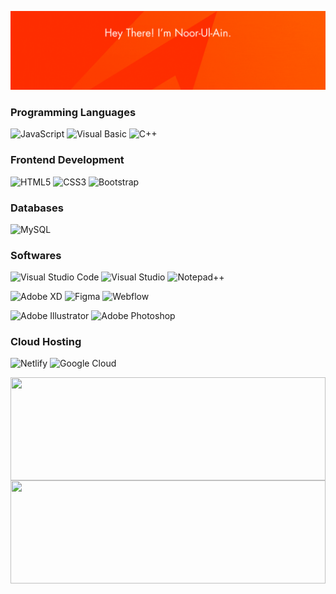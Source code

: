 [![](readme.gif)](readme.gif)

### Programming Languages

![JavaScript](https://img.shields.io/badge/-JavaScript-E34F26?style=flat-square&logo=JavaScript&logoColor=white)
![Visual Basic](https://img.shields.io/badge/-Visual%20Basic-E34F26?style=flat-square&logo=VisualBasic&logoColor=white)
![C++](https://img.shields.io/badge/-C++-E34F26?style=flat-square&logo=c%2b%2b&logoColor=white)

### Frontend Development

![HTML5](https://img.shields.io/badge/-HTML%205-E34F26?style=flat-square&logo=html5&logoColor=white)
![CSS3](https://img.shields.io/badge/-CSS%203-E34F26?style=flat-square&logo=css3)
![Bootstrap](https://img.shields.io/badge/-Bootstrap-E34F26?style=flat-square&logo=bootstrap&logoColor=white)

### Databases

![MySQL](https://img.shields.io/badge/-My%20SQL-E34F26?style=flat-square&logo=mysql&logoColor=white)

### Softwares

![Visual Studio Code](https://img.shields.io/badge/-Visual%20Studio%20Code-E34F26?style=flat-square&logo=visualstudiocode&logoColor=white)
![Visual Studio](https://img.shields.io/badge/-Visual%20Studio-E34F26?style=flat-square&logo=visualstudio&logoColor=white)
![Notepad++](https://img.shields.io/badge/-Notepad+-E34F26?style=flat-square&logo=notepadplusplus&logoColor=white)

![Adobe XD](https://img.shields.io/badge/-Adobe%20XD-E34F26?style=flat-square&logo=adobexd&logoColor=white)
![Figma](https://img.shields.io/badge/-Figma-E34F26?style=flat-square&logo=figma&logoColor=white)
![Webflow](https://img.shields.io/badge/-Webflow-E34F26?style=flat-square&logo=webflow&logoColor=white)

![Adobe Illustrator](https://img.shields.io/badge/-Adobe%20Illustrator-E34F26?style=flat-square&logo=adobeillustrator&logoColor=white)
![Adobe Photoshop](https://img.shields.io/badge/-Adobe%20Photoshop-E34F26?style=flat-square&logo=adobephotoshop&logoColor=white)

### Cloud Hosting

![Netlify](https://img.shields.io/badge/Netlify-E34F26?style=flat-square&logo=netlify&logoColor=white)
![Google Cloud](https://img.shields.io/badge/Google_Cloud-E34F26?style=flat-square&logo=google-cloud&logoColor=white)

<img
  align="left"
  height="165"
  width="100%"
  src="https://github-readme-stats.vercel.app/api?username=noorulaiin&count_private=true&show_icons=true&custom_title=GitHub%20Status&hide=issues&title_color=E34F26&icon_color=FFFFFF&bg_color=ffffff00&text_color=E34F26&hide_border=true"
/>
<img
  align="left"
  height="165"
  width="100%"
  src="https://github-readme-stats.vercel.app/api/top-langs/?username=noorulaiin&layout=compact&bg_color=ffffff00&title_color=E34F26&text_color=FFFFFF&theme=swift&border_color=00000000&exclude_repo=kernel_xiaomi_odin,subconverter-meta"
  />
